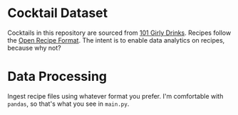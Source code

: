 # Cocktail Dataset

Cocktails in this repository are sourced from [101 Girly Drinks](https://www.amazon.com/101-Girly-Drinks-Cocktails-Occasion/dp/1780973837).
Recipes follow the [Open Recipe Format](https://github.com/techhat/openrecipeformat).
The intent is to enable data analytics on recipes, because why not?

# Data Processing

Ingest recipe files using whatever format you prefer.
I'm comfortable with `pandas`, so that's what you see in `main.py`.